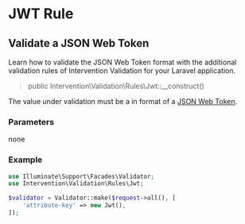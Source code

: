 # JWT Rule
## Validate a JSON Web Token
Learn how to validate the JSON Web Token format with the additional validation rules of Intervention Validation for your Laravel application.

> public Intervention\Validation\Rules\Jwt::__construct()

The value under validation must be a in format of a [JSON Web Token](https://en.wikipedia.org/wiki/JSON_Web_Token).

### Parameters

none

### Example

```php
use Illuminate\Support\Facades\Validator;
use Intervention\Validation\Rules\Jwt;

$validator = Validator::make($request->all(), [
    'attribute-key' => new Jwt(),
]);
```


